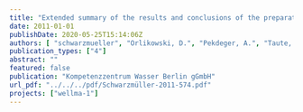 ```yaml
---
title: "Extended summary of the results and conclusions of the preparatory phase of the WellMa project"
date: 2011-01-01
publishDate: 2020-05-25T15:14:06Z
authors: [ "schwarzmueller", "Orlikowski, D.", "Pekdeger, A.", "Taute, T.", "Maiwald, U.", "Menz, C.", "Szewzyk, U.", "Thronicker, O.", "Raat, K.", "Wicklein, A.", "Bartetzko, A." ]
publication_types: ["4"]
abstract: ""
featured: false
publication: "Kompetenzzentrum Wasser Berlin gGmbH"
url_pdf: "../../../pdf/Schwarzmüller-2011-574.pdf"
projects: ["wellma-1"]
---
```


